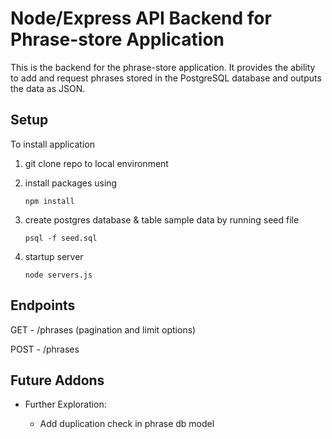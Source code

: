 # Node/Express API Backend for Phrase-store Application

This is the backend for the phrase-store application. It provides the ability to add and request phrases stored in the PostgreSQL database and outputs the data as JSON.

## Setup

To install application

1. git clone repo to local environment
2. install packages using

   `npm install`

3. create postgres database & table sample data by running seed file

   `psql -f seed.sql`

4. startup server

   `node servers.js`

## Endpoints

GET - /phrases (pagination and limit options)

POST - /phrases

## Future Addons

- Further Exploration:

  - Add duplication check in phrase db model
